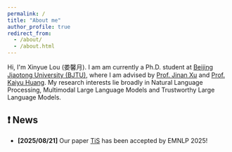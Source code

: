 ```yaml
---
permalink: /
title: "About me"
author_profile: true
redirect_from: 
  - /about/
  - /about.html
---
```


Hi, I'm Xinyue Lou (娄馨月). I am am currently a Ph.D. student at [Beijing Jiaotong University (BJTU)](https://www.bjtu.edu.cn/), where I am advised by [Prof. Jinan Xu](https://faculty.bjtu.edu.cn/8300/) and [Prof. Kaiyu Huang](https://faculty.bjtu.edu.cn/10144/). My research interests lie broadly in Natural Language Processing, Multimodal Large Language Models and Trustworthy Large Language Models. 

## ❗️ News
- **[2025/08/21]** Our paper [TiS](https://arxiv.org/abs/2505.06538) has been accepted by EMNLP 2025!


